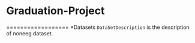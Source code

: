 # Graduation-Project
==================
*Datasets
`DataSetDescription` is the description of noneeg dataset.
